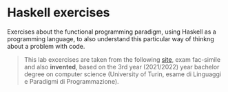 # Haskell exercises
Exercises about the functional programming paradigm, using Haskell as a programming language, 
to also understand this particular way of thinkng about a problem with code.

> This lab excercises are taken from the following [site](https://boystrange.github.io/LPP/), 
exam fac-simile and also **invented**, based on the 3rd year (2021/2022) year bachelor degree on computer 
science (University of Turin, esame di Linguaggi e Paradigmi di Programmazione).




